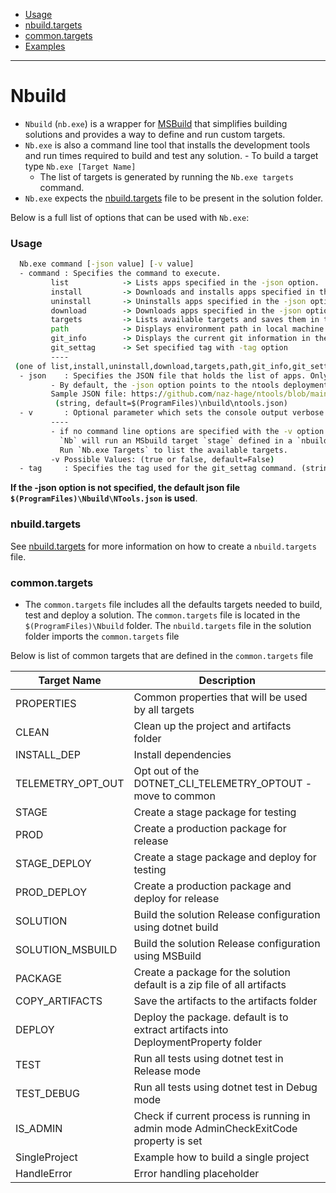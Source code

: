 - [Usage](#usage)
- [nbuild.targets](#nbuildtargets)
- [common.targets](#commontargets)
- [Examples](../usage.md)
---

# Nbuild

 - `Nbuild` (`nb.exe`) is a wrapper for [MSBuild](https://docs.microsoft.com/en-us/visualstudio/msbuild/msbuild) that simplifies building solutions and provides a way to define and run custom targets.
 - `Nb.exe` is also a command line tool that installs the development tools and run times required to build and test any solution.
       - To build a target type `Nb.exe [Target Name]`
      - The list of targets is generated by running the `Nb.exe targets` command.
  - `Nb.exe` expects the [nbuild.targets](#nbuildtargets) file to be present in the solution folder.

Below is a full list of options that can be used with `Nb.exe`:
### Usage
```cmd
  Nb.exe command [-json value] [-v value]
  - command : Specifies the command to execute.
         list            -> Lists apps specified in the -json option.
         install         -> Downloads and installs apps specified in the -json option (require admin privileges to run).
         uninstall       -> Uninstalls apps specified in the -json option (require admin privileges to run).
         download        -> Downloads apps specified in the -json option (require admin privileges to run).
         targets         -> Lists available targets and saves them in the targets.md file.
         path            -> Displays environment path in local machine.
         git_info        -> Displays the current git information in the local repository.
         git_settag      -> Set specified tag with -tag option
         ----
 (one of list,install,uninstall,download,targets,path,git_info,git_settag, required)
  - json    : Specifies the JSON file that holds the list of apps. Only valid for the install, download, and list commands.
         - By default, the -json option points to the ntools deployment folder: $(ProgramFiles)\build\ntools.json.
         Sample JSON file: https://github.com/naz-hage/ntools/blob/main/dev-setup/ntools.json
          (string, default=$(ProgramFiles)\nbuild\ntools.json)
  - v       : Optional parameter which sets the console output verbose level
         ----
         - if no command line options are specified with the -v option , i.e.: 'Nb.exe stage -v true`
           `Nb` will run an MSbuild target `stage` defined in a `nbuild.targets` file which present in the solution folder.
           Run `Nb.exe Targets` to list the available targets.
         -v Possible Values: (true or false, default=False)
  - tag     : Specifies the tag used for the git_settag command. (string, default=)
```

**If the -json option is not specified, the default json file `$(ProgramFiles)\Nbuild\NTools.json` is used**. 

### nbuild.targets
See [nbuild.targets](../setup.md#nbuildtargets) for more information on how to create a `nbuild.targets` file.
                    
### common.targets
- The `common.targets` file includes all the defaults targets needed to build, test and deploy a solution.  The `common.targets` file is located in the `$(ProgramFiles)\Nbuild` folder.  The `nbuild.targets` file in the solution folder imports the `common.targets` file

Below is list of common targets that are defined in the `common.targets` file

| **Target Name** | **Description** |
| --- | --- |
| PROPERTIES          | Common properties that will be used by all targets |
| CLEAN               | Clean up the project and artifacts folder |
| INSTALL_DEP         | Install dependencies |
| TELEMETRY_OPT_OUT   | Opt out of the DOTNET_CLI_TELEMETRY_OPTOUT - move to common |
| STAGE             | Create a stage package for testing |
| PROD          | Create a production package for release |
| STAGE_DEPLOY      | Create a stage package and deploy for testing |
| PROD_DEPLOY   | Create a production package and deploy for release |
| SOLUTION            | Build the solution Release configuration  using dotnet build |
| SOLUTION_MSBUILD    | Build the solution Release configuration  using MSBuild |
| PACKAGE             | Create a package for the solution default is a zip file of all artifacts |
| COPY_ARTIFACTS      | Save the artifacts to the artifacts folder |
| DEPLOY              | Deploy the package. default is to extract artifacts into DeploymentProperty folder |
| TEST                | Run all tests using dotnet test in Release mode |
| TEST_DEBUG          | Run all tests using dotnet test in Debug mode |
| IS_ADMIN            | Check if current process is running in admin mode AdminCheckExitCode property is set |
| SingleProject       | Example how to build a single project |
| HandleError         | Error handling placeholder |

